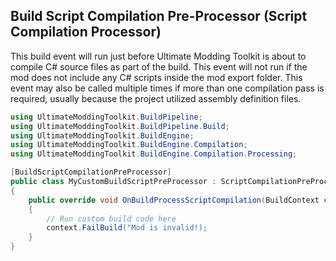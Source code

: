 ﻿Build Script Compilation Pre-Processor (Script Compilation Processor)
---------------------------------------------------------------------

This build event will run just before Ultimate Modding Toolkit is about to compile C# source files as part of the build. This event will not run if the mod does not include any C# scripts inside the mod export folder. This event may also be called multiple times if more than one compilation pass is required, usually because the project utilized assembly definition files.

```cs
using UltimateModdingToolkit.BuildPipeline;
using UltimateModdingToolkit.BuildPipeline.Build;
using UltimateModdingToolkit.BuildEngine;
using UltimateModdingToolkit.BuildEngine.Compilation;
using UltimateModdingToolkit.BuildEngine.Compilation.Processing;

[BuildScriptCompilationPreProcessor]
public class MyCustomBuildScriptPreProcessor : ScriptCompilationPreProcessor
{
    public override void OnBuildProcessScriptCompilation(BuildContext context, AssemblyCompilationRequest compilation)
    {
        // Run custom build code here
        context.FailBuild("Mod is invalid!);
    }
}
```